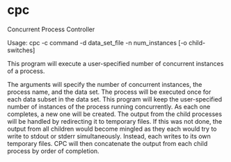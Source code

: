 cpc
===

Concurrent Process Controller


Usage: cpc -c command -d data_set_file -n num_instances [-o child-switches]

This program will execute a user-specified number of concurrent instances of a process.

The arguments will specify the number of concurrent instances,  the process name, and the data set.  The process will be executed once for each data subset in the data set.  This program will keep the user-specified number of instances of the process running concurrently.  As each one completes, a new one will be created.  The output from the child processes will be handled by redirecting it to temporary files.  If this was not done, the output from all children would become mingled as they each would try to write to stdout or stderr simultaneously.  Instead, each writes to its own temporary files.  CPC will then concatenate the output from each child process by order of completion.
